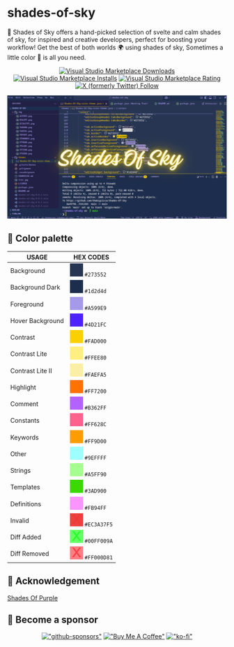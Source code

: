 # shades-of-sky 

🦄 Shades of Sky offers a hand-picked selection of svelte and calm shades of sky, for inspired and creative developers, perfect for boosting your workflow!  Get the best of both worlds 🌍 using shades of sky, Sometimes a little color 🎨 is all you need.

<div align="center"> 

[![Visual Studio Marketplace Downloads](https://img.shields.io/visual-studio-marketplace/d/thebigcicca.shades-of-sky?color=273552)](https://marketplace.visualstudio.com/items?itemName=thebigcicca.shades-of-sky)
[![Visual Studio Marketplace Installs](https://img.shields.io/visual-studio-marketplace/i/thebigcicca.shades-of-sky?color=273552)](https://marketplace.visualstudio.com/items?itemName=thebigcicca.shades-of-sky)
[![Visual Studio Marketplace Rating](https://img.shields.io/visual-studio-marketplace/r/thebigcicca.shades-of-sky?color=273552)](https://marketplace.visualstudio.com/items?itemName=thebigcicca.shades-of-sky)
[![X (formerly Twitter) Follow](https://img.shields.io/twitter/follow/thebigcicca?color=273552)](https://x.com/thebigcicca)

</div>

![shades-of-sky preview](./preview.png)

## 🎨 Color palette

|      USAGE       |                                HEX CODES                                 |
| ---------------- | ------------------------------------------------------------------------ |
| Background       | ![placehold](https://raw.githubusercontent.com/thebigcicca/Shades-Of-Sky/refs/heads/main/img/273552.png) `#273552`       |
| Background Dark     | ![placehold](https://raw.githubusercontent.com/thebigcicca/Shades-Of-Sky/refs/heads/main/img/1d2d4d.png) `#1d2d4d`       |
| Foreground       | ![placehold](https://raw.githubusercontent.com/thebigcicca/Shades-Of-Sky/refs/heads/main/img/A599E9.png) `#A599E9`       |
| Hover Background | ![placehold](https://raw.githubusercontent.com/thebigcicca/Shades-Of-Sky/refs/heads/main/img/4D21FC.png) `#4D21FC`       |
| Contrast         | ![placehold](https://raw.githubusercontent.com/thebigcicca/Shades-Of-Sky/refs/heads/main/img/FAD000.png) `#FAD000`       |
| Contrast Lite    | ![placehold](https://raw.githubusercontent.com/thebigcicca/Shades-Of-Sky/refs/heads/main/img/FFEE80.png) `#FFEE80`       |
| Contrast Lite II | ![placehold](https://raw.githubusercontent.com/thebigcicca/Shades-Of-Sky/refs/heads/main/img/FAEFA5.png) `#FAEFA5`       |
| Highlight        | ![placehold](https://raw.githubusercontent.com/thebigcicca/Shades-Of-Sky/refs/heads/main/img/FF7200.png) `#FF7200`       |
| Comment          | ![placehold](https://raw.githubusercontent.com/thebigcicca/Shades-Of-Sky/refs/heads/main/img/B362FF.png) `#B362FF`       |
| Constants        | ![placehold](https://raw.githubusercontent.com/thebigcicca/Shades-Of-Sky/refs/heads/main/img/FF628C.png) `#FF628C`       |
| Keywords         | ![placehold](https://raw.githubusercontent.com/thebigcicca/Shades-Of-Sky/refs/heads/main/img/FF9D00.png) `#FF9D00`       |
| Other            | ![placehold](https://raw.githubusercontent.com/thebigcicca/Shades-Of-Sky/refs/heads/main/img/9EFFFF.png) `#9EFFFF`       |
| Strings          | ![placehold](https://raw.githubusercontent.com/thebigcicca/Shades-Of-Sky/refs/heads/main/img/A5FF90.png) `#A5FF90`       |
| Templates        | ![placehold](https://raw.githubusercontent.com/thebigcicca/Shades-Of-Sky/refs/heads/main/img/3AD900.png) `#3AD900`       |
| Definitions      | ![placehold](https://raw.githubusercontent.com/thebigcicca/Shades-Of-Sky/refs/heads/main/img/FB94FF.png) `#FB94FF`       |
| Invalid          | ![placehold](https://raw.githubusercontent.com/thebigcicca/Shades-Of-Sky/refs/heads/main/img/EC3A37F5.png) `#EC3A37F5` |
| Diff Added       | ![placehold](https://raw.githubusercontent.com/thebigcicca/Shades-Of-Sky/refs/heads/main/img/00FF009A.png) `#00FF009A` |
| Diff Removed     | ![placehold](https://raw.githubusercontent.com/thebigcicca/Shades-Of-Sky/refs/heads/main/img/FF000D81.png) `#FF000D81` |

## 👏 Acknowledgement

[Shades Of Purple](https://github.com/ahmadawais/shades-of-purple-vscode)

## 💙 Become a sponsor

<div align="center">

[!["github-sponsors"](https://img.shields.io/badge/sponsor-30363D?style=for-the-badge&logo=GitHub-Sponsors&logoColor=#white)](https://github.com/sponsors/thebigcicca/)
[!["Buy Me A Coffee"](https://www.buymeacoffee.com/assets/img/custom_images/orange_img.png)](https://buymeacoffee.com/ciccabr9p)
[!["ko-fi"](https://img.shields.io/badge/Ko--fi-F16061?style=for-the-badge&logo=ko-fi&logoColor=white)](https://ko-fi.com/brunociccarinoo)
</div>
